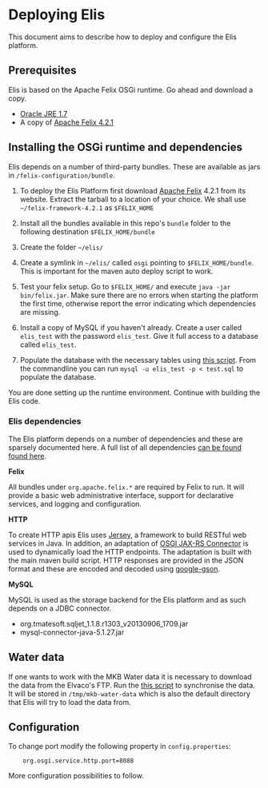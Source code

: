 # Deploying Elis

This document aims to describe how to deploy and configure the Elis platform. 

## Prerequisites 

Elis is based on the Apache Felix OSGi runtime. Go ahead and download a copy. 

* [Oracle JRE 1.7](http://www.oracle.com/technetwork/java/javase/downloads/index.html) 
* A copy of [Apache Felix 4.2.1](http://felix.apache.org/downloads.cgi)

## Installing the OSGi runtime and dependencies

Elis depends on a number of third-party bundles. These are available as jars in `/felix-configuration/bundle`. 

1. To deploy the Elis Platform first download [Apache Felix](http://felix.apache.org/) 4.2.1 from its website. Extract the tarball to a location of your choice. We shall use `~/felix-framework-4.2.1` as `$FELIX_HOME` 

2. Install all the bundles available in this repo's `bundle` folder to the following destination `$FELIX_HOME/bundle`

3. Create the folder `~/elis/`

4. Create a symlink in `~/elis/` called `osgi` pointing to `$FELIX_HOME/bundle`. This is important for the maven auto deploy script to work. 

5. Test your felix setup. Go to `$FELIX_HOME/` and execute `java -jar bin/felix.jar`. Make sure there are no errors when starting the platform the first time, otherwise report the error indicating which dependencies are missing. 

6. Install a copy of MySQL if you haven't already. Create a user called `elis_test` with the password `elis_test`. Give it full access to a database called `elis_test`. 

7. Populate the database with the necessary tables using [this script](https://github.com/medeamalmo/elis-platform/blob/master/Elis%20user%20and%20persistent%20storage%20service%20implementations/src/main/resources/db/test.sql). From the commandline you can run `mysql -u elis_test -p < test.sql` to populate the database. 

You are done setting up the runtime environment. Continue with building the Elis code. 

### Elis dependencies

The Elis platform depends on a number of dependencies and these are sparsely documented here. A full list of all dependencies [can be found found here](bundles.md). 

**Felix** 

All bundles under `org.apache.felix.*` are required by Felix to run. It will provide a basic web administrative interface, support for declarative services, and logging and configuration. 

**HTTP** 

To create HTTP apis Elis uses [Jersey](http://jersey.java.net), a framework to build RESTful web services in Java. In addition, an adaptation of [OSGI JAX-RS Connector](https://github.com/hstaudacher/osgi-jax-rs-connector) is used to dynamically load the HTTP endpoints. The adaptation is built with the main maven build script. HTTP responses are provided in the JSON format and these are encoded and decoded using [google-gson](https://code.google.com/p/google-gson/). 

**MySQL** 

MySQL is used as the storage backend for the Elis platform and as such depends on a JDBC connector. 

* org.tmatesoft.sqljet_1.1.8.r1303_v20130906_1709.jar 
* mysql-connector-java-5.1.27.jar

## Water data

If one wants to work with the MKB Water data it is necessary to download the data from the Elvaco's FTP. Run the [this script](https://github.com/medeamalmo/elis-platform/blob/master/mkb-water-provider/src/main/resources/sync-from-ftp.sh) to synchronise the data. It will be stored in `/tmp/mkb-water-data` which is also the default directory that Elis will try to load the data from. 

## Configuration

To change port modify the following property in `config.properties`:

```
    org.osgi.service.http.port=8088
```

More configuration possibilities to follow. 

